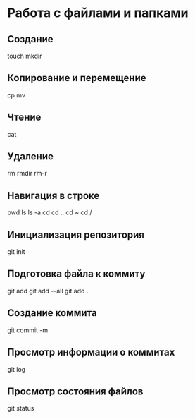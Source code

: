 # Работа с файлами и папками  

## Создание  

touch
mkdir  

## Копирование и перемещение  

cp
mv  

## Чтение  

cat  

## Удаление  

rm
rmdir
rm-r  

## Навигация в строке  

pwd
ls
ls -a
cd
cd ..
cd ~
cd /  

## Инициализация репозитория  

git init  

## Подготовка файла к коммиту  

git add
git add --all
git add .  

## Создание коммита  

git commit -m  

## Просмотр информации о коммитах  

git log  

## Просмотр состояния файлов  

git status  

 

